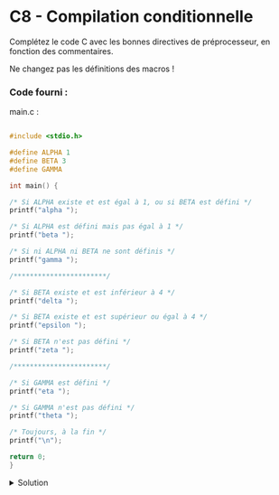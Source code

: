 # C8 - Compilation conditionnelle



Complétez le code C avec les bonnes directives de préprocesseur, en fonction des commentaires.

Ne changez pas les définitions des macros !

### Code fourni :
main.c :
~~~c

#include <stdio.h>

#define ALPHA 1
#define BETA 3
#define GAMMA

int main() {

/* Si ALPHA existe et est égal à 1, ou si BETA est défini */
printf("alpha ");

/* Si ALPHA est défini mais pas égal à 1 */
printf("beta ");

/* Si ni ALPHA ni BETA ne sont définis */
printf("gamma ");

/***********************/

/* Si BETA existe et est inférieur à 4 */
printf("delta ");

/* Si BETA existe et est supérieur ou égal à 4 */
printf("epsilon ");

/* Si BETA n'est pas défini */
printf("zeta ");

/***********************/

/* Si GAMMA est défini */
printf("eta ");

/* Si GAMMA n'est pas défini */
printf("theta ");

/* Toujours, à la fin */
printf("\n");

return 0;
}
~~~


<details>
<summary>Solution</summary>

Le premier est classique.  
Pour le second, inverser double et int (ça change l'alignement).  
Pour le troisième, utiliser une union (qui prendra la taille du plus grand élément).

mes_types.h :

~~~c
#include <stdio.h>

#define ALPHA 1
#define BETA 3
#define GAMMA

int main() {

    /* Si ALPHA existe et est égal à 1, ou si BETA est défini */
#if defined(ALPHA) && (ALPHA == 1) || defined(BETA)
    printf("alpha ");
#endif

    /* Si ALPHA est défini mais pas égal à 1 */
#if defined(ALPHA) && (ALPHA != 1)
    printf("beta ");
#endif

    /* Si ni ALPHA ni BETA ne sont définis */
#if !defined(ALPHA) && !defined(BETA)
    printf("gamma ");
#endif
   
    /***********************/

    /* Si BETA existe et est inférieur à 4 */
#if defined(BETA) && (BETA < 4)
    printf("delta ");
#endif

    /* Si BETA existe et est supérieur ou égal à 4 */
#if defined(BETA) && (BETA >= 4)
    printf("epsilon ");
#endif
   
    /* Si BETA n'est pas défini */
#if !defined(BETA)
    printf("zeta ");
#endif

    /***********************/   

    /* Si GAMMA est défini */
#if defined(GAMMA)
    printf("eta ");
#endif
       
    /* Si GAMMA n'est pas défini */
#if !defined(GAMMA)
    printf("theta ");
#endif
   
    /* Toujours, à la fin */
    printf("\n");

    return 0;
}


~~~

</details>
